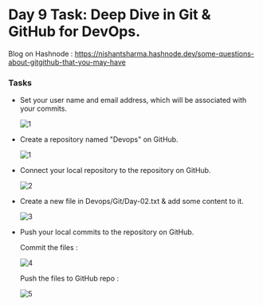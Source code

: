 # Day 9 Task: Deep Dive in Git & GitHub for DevOps.

Blog on Hashnode : https://nishantsharma.hashnode.dev/some-questions-about-gitgithub-that-you-may-have

### Tasks 

- Set your user name and email address, which will be associated with your commits.
  
  ![1](https://user-images.githubusercontent.com/77112379/228461090-604ad173-c66a-4b79-b0b9-38448686fba9.jpg)

- Create a repository named "Devops" on GitHub.
  
  ![1](https://user-images.githubusercontent.com/77112379/228471247-ad37fe66-1c9f-43cf-9e82-49e062e33c08.jpg)
  
- Connect your local repository to the repository on GitHub.
  
  ![2](https://user-images.githubusercontent.com/77112379/228471572-35dbd9d5-8ff9-4495-a643-7cfcb28f8d30.jpg)
  
- Create a new file in Devops/Git/Day-02.txt & add some content to it.
  
  ![3](https://user-images.githubusercontent.com/77112379/228471860-0870ad59-bd7a-42a4-885b-6b62658e5065.jpg)

- Push your local commits to the repository on GitHub.
  
  Commit the files :
  
  ![4](https://user-images.githubusercontent.com/77112379/228472279-16c38b1e-6fbc-45b1-b1d7-c40287153a0d.jpg)
  
  Push the files to GitHub repo :
  
  ![5](https://user-images.githubusercontent.com/77112379/228472651-37f18506-2eab-40d9-9850-4b1dc0939211.jpg)


  

  

  

  
